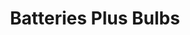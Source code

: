 ---
title: "Batteries Plus Bulbs"
url: /san-antonio/batteries-plus-bulbs-north-loop-1604-east/
shop: electronics
---